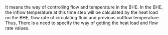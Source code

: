 It means the way of controlling flow and temperature in the BHE. In the BHE, the inflow temperature at this time step will be calculated by the heat load on the BHE, flow rate of circulating fluid and previous outflow temperature. Thus, There is a need to specify the way of getting the heat load and flow rate values.
